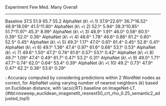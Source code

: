 Experiment                     Few         Med.         Many      Overall
---------------------  -----------  -----------  -----------  -----------
Baseline                      37.5         51.9         65.7         55.2
AlphaNet (_k_\ =\ 1)   37.9^22.61^  36.7^16.52^  48.9^18.09^  41.5^11.80^
AlphaNet (_k_\ =\ 2)   52.1^ 5.94^  38.3^10.85^  51.7^11.97^  45.3^ 8.99^
AlphaNet (_k_\ =\ 3)   48.9^ 1.91^  46.0^ 0.58^  60.5^ 0.39^  52.0^ 0.36^
AlphaNet (_k_\ =\ 4)   48.6^ 1.78^  46.6^ 0.86^  61.2^ 0.60^  52.5^ 0.45^
AlphaNet (_k_\ =\ 5)   49.3^ 1.17^  47.0^ 0.61^  61.4^ 0.45^  52.8^ 0.41^
AlphaNet (_k_\ =\ 6)   49.1^ 1.36^  47.4^ 0.97^  61.6^ 0.66^  53.1^ 0.53^
AlphaNet (_k_\ =\ 7)   49.6^ 1.50^  47.2^ 0.74^  61.6^ 0.57^  53.1^ 0.42^
AlphaNet (_k_\ =\ 8)   49.7^ 1.09^  47.4^ 0.49^  61.7^ 0.47^  53.2^ 0.31^
AlphaNet (_k_\ =\ 9)   49.0^ 1.71^  47.7^ 0.74^  62.0^ 0.64^  53.4^ 0.39^
AlphaNet (_k_\ =\ 10)  49.2^ 0.73^  47.9^ 0.47^  62.2^ 0.36^  53.6^ 0.29^

: Accuracy computed by considering predictions within 2 WordNet nodes as correct, for AlphaNet using varying number of nearest neighbors (_k_) based on Euclidean distance, with \acs{cRT} baseline on ImageNet-LT. {#tbl:nnsweep_euclidean_imagenetlt_resnext50_crt_rho_0.25_semantic2_adjusted_top1}
